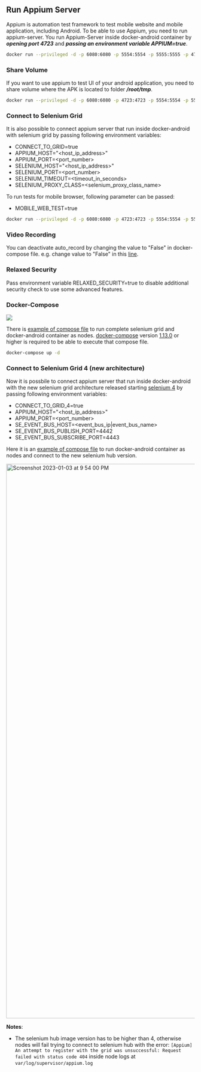 Run Appium Server
-----------------

Appium is automation test framework to test mobile website and mobile application, including Android. To be able to use Appium, you need to run appium-server. You run Appium-Server inside docker-android container by ***opening port 4723*** and ***passing an environment variable APPIUM=true***.

```bash
docker run --privileged -d -p 6080:6080 -p 5554:5554 -p 5555:5555 -p 4723:4723 -e DEVICE="Samsung Galaxy S6" -e APPIUM=true --name android-container budtmo/docker-android-x86-8.1
```

### Share Volume

If you want to use appium to test UI of your android application, you need to share volume where the APK is located to folder ***/root/tmp***.

```bash
docker run --privileged -d -p 6080:6080 -p 4723:4723 -p 5554:5554 -p 5555:5555 -v $PWD/example/sample_apk:/root/tmp -e DEVICE="Nexus 5" -e APPIUM=true -e CONNECT_TO_GRID=true -e APPIUM_HOST="127.0.0.1" -e APPIUM_PORT=4723 -e SELENIUM_HOST="172.17.0.1" -e SELENIUM_PORT=4444 --name android-container budtmo/docker-android-x86-8.1
```

### Connect to Selenium Grid

It is also possible to connect appium server that run inside docker-android with selenium grid by passing following environment variables:

- CONNECT\_TO\_GRID=true
- APPIUM_HOST="\<host\_ip\_address>"
- APPIUM_PORT=\<port\_number>
- SELENIUM_HOST="\<host\_ip\_address>"
- SELENIUM_PORT=\<port\_number>
- SELENIUM_TIMEOUT=\<timeout\_in\_seconds>
- SELENIUM_PROXY_CLASS=\<selenium\_proxy\_class\_name>

To run tests for mobile browser, following parameter can be passed:

- MOBILE\_WEB\_TEST=true

```bash
docker run --privileged -d -p 6080:6080 -p 4723:4723 -p 5554:5554 -p 5555:5555 -e DEVICE="Samsung Galaxy S6" -e APPIUM=true -e CONNECT_TO_GRID=true -e APPIUM_HOST="127.0.0.1" -e APPIUM_PORT=4723 -e SELENIUM_HOST="172.17.0.1" -e SELENIUM_PORT=4444 -e MOBILE_WEB_TEST=true --name android-container budtmo/docker-android-x86-8.1
```

### Video Recording

You can deactivate auto_record by changing the value to "False" in docker-compose file. e.g. change value to "False" in this [line](docker-compose.yml#L70).

### Relaxed Security

Pass environment variable RELAXED_SECURITY=true to disable additional security check to use some advanced features.

### Docker-Compose

![][compose]

There is [example of compose file](docker-compose.yml) to run complete selenium grid and docker-android container as nodes. [docker-compose](https://docs.docker.com/compose/install/) version [1.13.0](https://github.com/docker/compose/releases/tag/1.13.0) or higher is required to be able to execute that compose file.

```bash
docker-compose up -d
```

[compose]: <images/compose.png>

### Connect to Selenium Grid 4 (new architecture)

Now it is possbile to connect appium server that run inside docker-android with the new selenium grid architecture released starting [selenium 4](https://www.selenium.dev/documentation/grid/architecture/) by passing following environment variables:

- CONNECT\_TO\_GRID_4=true
- APPIUM_HOST="\<host\_ip\_address>"
- APPIUM_PORT=\<port\_number>
- SE_EVENT_BUS_HOST=<event_bus_ip|event_bus_name>
- SE_EVENT_BUS_PUBLISH_PORT=4442
- SE_EVENT_BUS_SUBSCRIBE_PORT=4443

Here it is an [example of compose file](docker-compose-grid-4.yml) to run docker-android container as nodes and connect to the new selenium hub version.

<img width="1478" alt="Screenshot 2023-01-03 at 9 54 00 PM" src="https://user-images.githubusercontent.com/33426940/210650123-65ceda10-a62b-4ed3-82e6-b037a37ca851.png">

**Notes**: 
- The selenium hub image version has to be higher than 4, otherwise nodes will fail trying to connect to selenium hub with the error: `[Appium] An attempt to register with the grid was unsuccessful: Request failed with status code 404` inside node logs at `var/log/supervisor/appium.log` 
